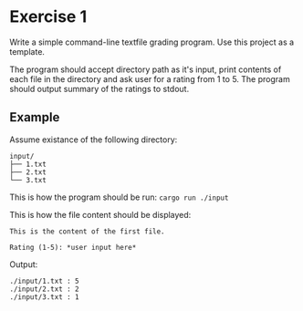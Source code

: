 # Exercise 1
Write a simple command-line textfile grading program. Use this project as a template. 

The program should accept directory path as it's input, print contents of each file in the directory and ask user for a rating from 1 to 5. The program should output summary of the ratings to stdout.

## Example
Assume existance of the following directory:
```
input/
├── 1.txt
├── 2.txt
└── 3.txt
```

This is how the program should be run: `cargo run ./input`

This is how the file content should be displayed:
```
This is the content of the first file.

Rating (1-5): *user input here*
```

Output:
```
./input/1.txt : 5
./input/2.txt : 2
./input/3.txt : 1
```